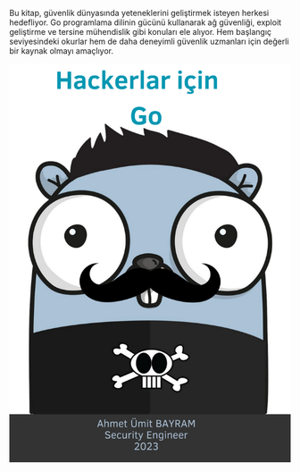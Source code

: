 Bu kitap, güvenlik dünyasında yeteneklerini geliştirmek isteyen herkesi hedefliyor. Go programlama dilinin gücünü kullanarak ağ güvenliği, exploit geliştirme ve tersine mühendislik gibi konuları ele alıyor. Hem başlangıç seviyesindeki okurlar hem de daha deneyimli güvenlik uzmanları için değerli bir kaynak olmayı amaçlıyor.

![Hackerlar İçin Go](https://github.com/ahmetumitbayram/hackerlar-icin-go/raw/main/golangforhackers.png)
